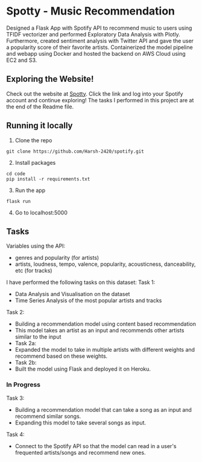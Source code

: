 # Spotty - Music Recommendation

Designed a Flask App with Spotify API to recommend music to users using TFIDF vectorizer and performed Exploratory Data Analysis with Plotly. 
Furthermore, created sentiment analysis with Twitter API and gave the user a popularity score of their favorite artists. 
Containerized the model pipeline and webapp using Docker and hosted the backend on AWS Cloud using EC2 and S3.

## Exploring the Website!

Check out the website at [Spotty](http://spotty-music.herokuapp.com/). Click the link and log into your Spotify account and continue exploring! The tasks I performed in this project are at the end of the Readme file.

## Running it locally

1. Clone the repo
```
git clone https://github.com/Harsh-2420/spotify.git
```

2. Install packages
```
cd code
pip install -r requirements.txt
```
3. Run the app
```
flask run
```
4. Go to localhost:5000


## Tasks

Variables using the API:

- genres and popularity (for artists)
- artists, loudness, tempo, valence, popularity, acousticness, danceability, etc (for tracks)

I have performed the following tasks on this dataset:
Task 1:
- Data Analysis and Visualisation on the dataset
- Time Series Analysis of the most popular artists and tracks

Task 2:
- Building a recommendation model using content based recommendation
-  This model takes an artist as an input and recommends other artists similar to the input
-  Task 2a:
  -  Expanded the model to take in multiple artists with different weights and recommend based on these weights.
-  Task 2b:
  -  Built the model using Flask and deployed it on Heroku.

### In Progress
Task 3:
- Building a recommendation model that can take a song as an input and recommend similar songs.
- Expanding this model to take several songs as input.

Task 4:
- Connect to the Spotify API so that the model can read in a user's frequented artists/songs and recommend new ones.
